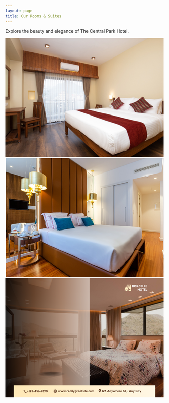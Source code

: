 ```yaml
---
layout: page
title: Our Rooms & Suites
---
```


Explore the beauty and elegance of The Central Park Hotel.

<div class="row row-cols-1 row-cols-md-2 row-cols-lg-3 g-4 mt-4">
<!--
== IMAGE REPLACEMENT ==
- Replace the placeholder URLs below with your gallery images.
- Example: <img src="/assets/images/gallery/image1.jpg" ... >
- Recommended Size: 1200x800 pixels (or maintain a consistent aspect ratio for all gallery images).
- Image Type: A collection of your best photos: lobby, rooms, views, restaurant, exterior, etc.
-->
<div class="col" data-aos="zoom-in">
<img src="/assets/images/rooms/standard-queen-card.jpg" class="img-fluid rounded shadow-sm" alt="Hotel Lobby">
</div>
<div class="col" data-aos="zoom-in" data-aos-delay="100">
<img src="/assets/images/rooms/deluxe-card.jpg" class="img-fluid rounded shadow-sm" alt="Room View">
</div>
<div class="col" data-aos="zoom-in" data-aos-delay="200">
<img src="/assets/images/rooms/classic-king-card.jpg" class="img-fluid rounded shadow-sm" alt="Restaurant">
</div>
</div>
